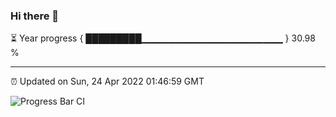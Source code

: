 ### Hi there 👋

⏳ Year progress { █████████▁▁▁▁▁▁▁▁▁▁▁▁▁▁▁▁▁▁▁▁▁ } 30.98 %

---

⏰ Updated on Sun, 24 Apr 2022 01:46:59 GMT

![Progress Bar CI](https://github.com/ZhaoGui/ZhaoGui/workflows/Progress%20Bar%20CI/badge.svg)
